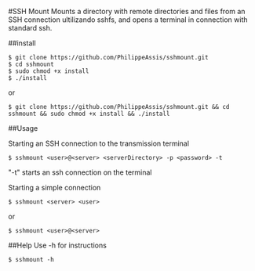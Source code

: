 #SSH Mount
Mounts a directory with remote directories and files from an SSH connection ultilizando sshfs, and opens a terminal in connection with standard ssh.

##install

```shell
$ git clone https://github.com/PhilippeAssis/sshmount.git
$ cd sshmount
$ sudo chmod +x install
$ ./install
```
or
```shell
$ git clone https://github.com/PhilippeAssis/sshmount.git && cd sshmount && sudo chmod +x install && ./install
```

##Usage

Starting an SSH connection to the transmission terminal

```shell
$ sshmount <user>@<server> <serverDirectory> -p <password> -t
```

"-t" starts an ssh connection on the terminal

Starting a simple connection
```shell
$ sshmount <server> <user>
```
or
```shell
$ sshmount <user>@<server>
```

##Help
Use -h for instructions
```shell
$ sshmount -h
```

